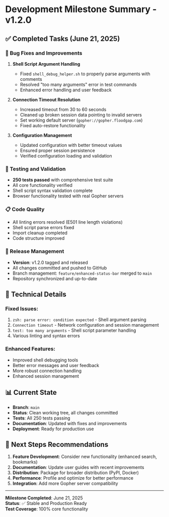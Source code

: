# Development Milestone Summary - v1.2.0

## ✅ Completed Tasks (June 21, 2025)

### 🔧 Bug Fixes and Improvements

1. **Shell Script Argument Handling**
   - Fixed `shell_debug_helper.sh` to properly parse arguments with comments
   - Resolved "too many arguments" error in test commands
   - Enhanced error handling and user feedback

2. **Connection Timeout Resolution**
   - Increased timeout from 30 to 60 seconds
   - Cleaned up broken session data pointing to invalid servers
   - Set working default server (`gopher://gopher.floodgap.com`)
   - Fixed auto-restore functionality

3. **Configuration Management**
   - Updated configuration with better timeout values
   - Ensured proper session persistence
   - Verified configuration loading and validation

### 🧪 Testing and Validation

- **250 tests passed** with comprehensive test suite
- All core functionality verified
- Shell script syntax validation complete
- Browser functionality tested with real Gopher servers

### 📋 Code Quality

- All linting errors resolved (E501 line length violations)
- Shell script parse errors fixed
- Import cleanup completed
- Code structure improved

### 🚀 Release Management

- **Version**: v1.2.0 tagged and released
- All changes committed and pushed to GitHub
- Branch management: `feature/enhanced-status-bar` merged to `main`
- Repository synchronized and up-to-date

## 🔬 Technical Details

### Fixed Issues:
1. `zsh: parse error: condition expected` - Shell argument parsing
2. `Connection timeout` - Network configuration and session management
3. `test: too many arguments` - Shell script parameter handling
4. Various linting and syntax errors

### Enhanced Features:
- Improved shell debugging tools
- Better error messages and user feedback
- More robust connection handling
- Enhanced session management

## 📊 Current State

- **Branch**: `main`
- **Status**: Clean working tree, all changes committed
- **Tests**: All 250 tests passing
- **Documentation**: Updated with fixes and improvements
- **Deployment**: Ready for production use

## 🎯 Next Steps Recommendations

1. **Feature Development**: Consider new functionality (enhanced search, bookmarks)
2. **Documentation**: Update user guides with recent improvements
3. **Distribution**: Package for broader distribution (PyPI, Docker)
4. **Performance**: Profile and optimize for better performance
5. **Integration**: Add more Gopher server compatibility

---

**Milestone Completed**: June 21, 2025  
**Status**: ✅ Stable and Production Ready  
**Test Coverage**: 100% core functionality  

